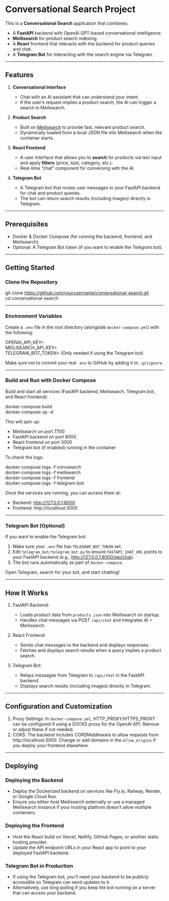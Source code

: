 # Conversational Search Project

This is a **Conversational Search** application that combines:

- A **FastAPI** backend with OpenAI GPT-based conversational intelligence.
- **Meilisearch** for product search indexing.
- A **React** frontend that interacts with the backend for product queries and chat.
- A **Telegram Bot** for interacting with the search engine via Telegram.

---

## Features

1. **Conversational Interface**
   - Chat with an AI assistant that can understand your intent.
   - If the user’s request implies a product search, the AI can trigger a search in Meilisearch.

2. **Product Search**
   - Built on [Meilisearch](https://www.meilisearch.com/) to provide fast, relevant product search.
   - Dynamically loaded from a local JSON file into Meilisearch when the container starts.

3. **React Frontend**
   - A user interface that allows you to **search** for products via text input and apply **filters** (price, size, category, etc.).
   - Real-time “chat” component for conversing with the AI.

4. **Telegram Bot**
   - A Telegram bot that routes user messages to your FastAPI backend for chat and product queries.
   - The bot can return search results (including images) directly in Telegram.

---

## Prerequisites

- Docker & Docker Compose (for running the backend, frontend, and Meilisearch).
- Optional: A Telegram Bot token (if you want to enable the Telegram bot).

---

## Getting Started

### Clone the Repository

git clone https://github.com/yourusername/conversational-search.git  
cd conversational-search

---

### Environment Variables

Create a `.env` file in the root directory (alongside `docker-compose.yml`) with the following:

OPENAI_API_KEY=<Your OpenAI API Key>  
MEILISEARCH_API_KEY=<Your Meilisearch Master Key>  
TELEGRAM_BOT_TOKEN=<Your Telegram Bot Token> (Only needed if using the Telegram bot)

Make sure not to commit your real `.env` to GitHub by adding it to `.gitignore`.

---

### Build and Run with Docker Compose

Build and start all services (FastAPI backend, Meilisearch, Telegram bot, and React frontend):

docker-compose build  
docker-compose up -d  

This will spin up:

- Meilisearch on port 7700
- FastAPI backend on port 8000
- React frontend on port 3000
- Telegram bot (if enabled) running in the container

To check the logs:

docker-compose logs -f convsearch  
docker-compose logs -f meilisearch  
docker-compose logs -f frontend  
docker-compose logs -f telegram-bot  

Once the services are running, you can access them at:

- Backend: http://127.0.0.1:8000
- Frontend: http://localhost:3000

---

### Telegram Bot (Optional)

If you want to enable the Telegram bot:

1. Make sure your `.env` file has `TELEGRAM_BOT_TOKEN` set.  
2. Edit `telegram_bot/telegram_bot.py` to ensure `FASTAPI_CHAT_URL` points to your FastAPI backend (e.g., http://127.0.0.1:8000/api/chat).  
3. The bot runs automatically as part of `docker-compose`.  

Open Telegram, search for your bot, and start chatting!

---

## How It Works

1. FastAPI Backend:
   - Loads product data from `products.json` into Meilisearch on startup.
   - Handles chat messages via POST `/api/chat` and integrates AI + Meilisearch.

2. React Frontend:
   - Sends chat messages to the backend and displays responses.
   - Fetches and displays search results when a query implies a product search.

3. Telegram Bot:
   - Relays messages from Telegram to `/api/chat` in the FastAPI backend.
   - Displays search results (including images) directly in Telegram.

---

## Configuration and Customization

1. Proxy Settings: In `docker-compose.yml`, HTTP_PROXY/HTTPS_PROXY can be configured if using a SOCKS proxy for the OpenAI API. Remove or adjust these if not needed.
2. CORS: The backend includes CORSMiddleware to allow requests from http://localhost:3000. Change or add domains in the `allow_origins` if you deploy your frontend elsewhere.

---

## Deploying

### Deploying the Backend

- Deploy the Dockerized backend on services like Fly.io, Railway, Render, or Google Cloud Run.
- Ensure you either host Meilisearch externally or use a managed Meilisearch instance if your hosting platform doesn’t allow multiple containers.

### Deploying the Frontend

- Host the React build on Vercel, Netlify, GitHub Pages, or another static hosting provider.
- Update the API endpoint URLs in your React app to point to your deployed FastAPI backend.

### Telegram Bot in Production

- If using the Telegram bot, you’ll need your backend to be publicly accessible so Telegram can send updates to it.
- Alternatively, use long polling if you keep the bot running on a server that can access your backend.
